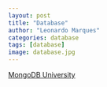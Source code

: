 ```yaml
---
layout: post
title: "Database"
author: "Leonardo Marques"
categories: database
tags: [database]
image: database.jpg
---
```


[MongoDB University](https://learn.mongodb.com/)

